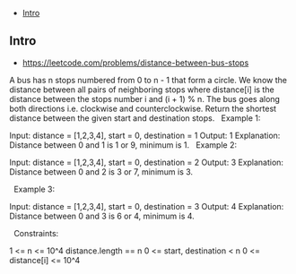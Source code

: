 - [Intro](#intro)

## Intro

- https://leetcode.com/problems/distance-between-bus-stops

A bus has n stops numbered from 0 to n - 1 that form a circle. We know the distance between all pairs of neighboring stops where distance[i] is the distance between the stops number i and (i + 1) % n.
The bus goes along both directions i.e. clockwise and counterclockwise.
Return the shortest distance between the given start and destination stops.
 
Example 1:


Input: distance = [1,2,3,4], start = 0, destination = 1
Output: 1
Explanation: Distance between 0 and 1 is 1 or 9, minimum is 1.
 
Example 2:


Input: distance = [1,2,3,4], start = 0, destination = 2
Output: 3
Explanation: Distance between 0 and 2 is 3 or 7, minimum is 3.

 
Example 3:


Input: distance = [1,2,3,4], start = 0, destination = 3
Output: 4
Explanation: Distance between 0 and 3 is 6 or 4, minimum is 4.

 
Constraints:

1 <= n <= 10^4
distance.length == n
0 <= start, destination < n
0 <= distance[i] <= 10^4
